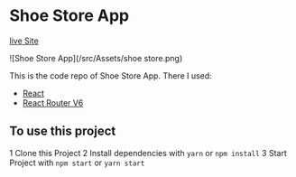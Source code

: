# Shoe Store App
 
[live Site](http://a-shoe-store-app.surge.sh/)

![Shoe Store App](/src/Assets/shoe store.png)

This is the code repo of Shoe Store App. There I used:
  * [React](https://reactjs.org)
  * [React Router V6](https://reactrouter.com)

## To use this project
  1 Clone this Project
  2 Install dependencies with `yarn` or `npm install`
  3 Start Project with `npm start` or `yarn start`
